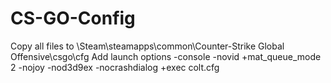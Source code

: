 # CS-GO-Config

Copy all files to \Steam\steamapps\common\Counter-Strike Global Offensive\csgo\cfg 
Add launch options -console -novid +mat_queue_mode 2 -nojoy -nod3d9ex -nocrashdialog +exec colt.cfg
